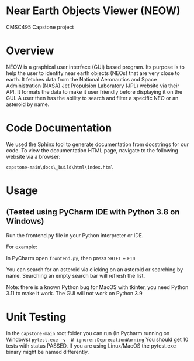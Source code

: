 # Near Earth Objects Viewer (NEOW)
CMSC495 Capstone project

# Overview

NEOW is a graphical user interface (GUI) based program. Its purpose is to help the user to identify near earth objects (NEOs) that are very close to earth. It fetches data from the National Aeronautics and Space Administration (NASA) Jet Propulsion Laboratory (JPL) website via their API. It formats the data to make it user friendly before displaying it on the GUI. A user then has the ability to search and filter a specific NEO or an asteroid by name.

# Code Documentation 

We used the Sphinx tool to generate documentation from docstrings for our code. To view the documentation HTML page, navigate to the following website via a browser:

`capstone-main\docs\_build\html\index.html`

# Usage 

## (Tested using PyCharm IDE with Python 3.8 on Windows)

Run the frontend.py file in your Python interpreter or IDE.

For example:

In PyCharm open `frontend.py`, then press `SHIFT` + `F10`

You can search for an asteroid via clicking on an asteroid or searching by name. Searching an empty search bar will refresh the list.

Note: there is a known Python bug for MacOS with tkinter, you need Python 3.11 to make it work. The GUI will not work on Python 3.9

# Unit Testing

In the `capstone-main` root folder you can run (In Pycharm running on Windows) `pytest.exe -v -W ignore::DeprecationWarning` You should get 10 tests with status PASSED. If you are using Linux/MacOS the pytest.exe binary might be named differently.
